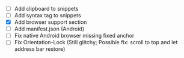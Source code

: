 - [ ] Add clipboard to snippets
- [ ] Add syntax tag to snippets
- [x] Add browser support section
- [ ] Add manifest.json (Android)
- [ ] Fix native Android browser missing fixed anchor
- [ ] Fix Orientation-Lock (Still glitchy; Possible fix: scroll to top and let address bar restore)
